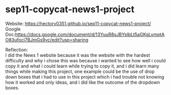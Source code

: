 # sep11-copycat-news1-project
Website: https://hectorv0351.github.io/sep11-copycat-news1-project/  
Google Doc:https://docs.google.com/document/d/13YuuR8sJBYslbLt5aGKgLymptAO83ufoci7BJmGs9vc/edit?usp=sharing

Reflection:  
I did the News 1 website because it was the website with the hardest difficulty and why i chose this was because i wanted to see how well i could copy it and what i could learn while trying to copy it, and i did learn many things while making this project, one example could be the use of drop down boxes that i had to use in this project which i had trouble not knowing how it worked and only ideas, and i did like the outcome of the dropdown boxes.